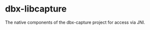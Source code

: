 dbx-libcapture
==============

The native components of the dbx-capture project for access via JNI.
